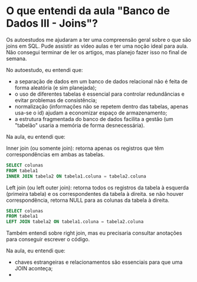 # O que entendi da aula "Banco de Dados III - Joins"?

Os autoestudos me ajudaram a ter uma compreensão geral sobre o que são joins em SQL. Pude assistir as vídeo aulas e ter uma noção ideal para aula. Não consegui terminar de ler os artigos, mas planejo fazer isso no final de semana. 

No autoestudo, eu entendi que:
- a separação de dados em um banco de dados relacional não é feita de forma aleatória (e sim planejada);
- o uso de diferentes tabelas é essencial para controlar redundâncias e evitar problemas de consistência;
- normalização (informações não se repetem dentro das tabelas, apenas usa-se o id) ajudam a economizar espaço de armazenamento;
- a estrutura fragmentada do banco de dados facilita a gestão (um "tabelão" usaria a memória de forma desnecessária).

Na aula, eu entendi que:

Inner join (ou somente join): retorna apenas os registros que têm correspondências em ambas as tabelas.
```SQL
SELECT colunas
FROM tabela1
INNER JOIN tabela2 ON tabela1.coluna = tabela2.coluna
```

Left join (ou left outer join): retorna todos os registros da tabela à esquerda (primeira tabela) e os correspondentes da tabela à direita. se não houver correspondência, retorna NULL para as colunas da tabela à direita.
```SQL
SELECT colunas
FROM tabela1
LEFT JOIN tabela2 ON tabela1.coluna = tabela2.coluna
```
Também entendi sobre right join, mas eu precisaria consultar anotações para conseguir escrever o código.










Na aula, eu entendi que:

- chaves estrangeiras e relacionamentos são essenciais para que uma JOIN aconteça;
- 
